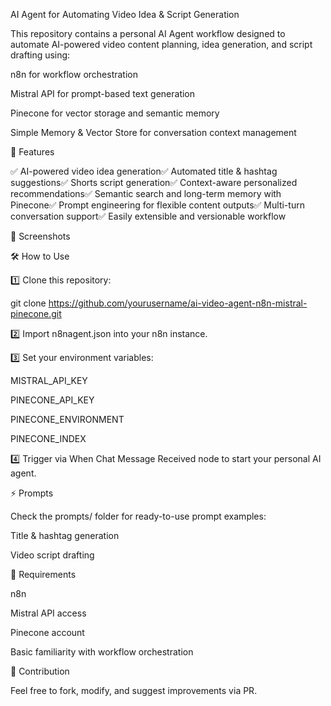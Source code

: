 AI Agent for Automating Video Idea & Script Generation

This repository contains a personal AI Agent workflow designed to automate AI-powered video content planning, idea generation, and script drafting using:

n8n for workflow orchestration

Mistral API for prompt-based text generation

Pinecone for vector storage and semantic memory

Simple Memory & Vector Store for conversation context management

🚀 Features

✅ AI-powered video idea generation✅ Automated title & hashtag suggestions✅ Shorts script generation✅ Context-aware personalized recommendations✅ Semantic search and long-term memory with Pinecone✅ Prompt engineering for flexible content outputs✅ Multi-turn conversation support✅ Easily extensible and versionable workflow

📸 Screenshots



🛠️ How to Use

1️⃣ Clone this repository:

git clone https://github.com/yourusername/ai-video-agent-n8n-mistral-pinecone.git

2️⃣ Import n8nagent.json into your n8n instance.

3️⃣ Set your environment variables:

MISTRAL_API_KEY

PINECONE_API_KEY

PINECONE_ENVIRONMENT

PINECONE_INDEX

4️⃣ Trigger via When Chat Message Received node to start your personal AI agent.

⚡ Prompts

Check the prompts/ folder for ready-to-use prompt examples:

Title & hashtag generation

Video script drafting

🧩 Requirements

n8n

Mistral API access

Pinecone account

Basic familiarity with workflow orchestration

🤝 Contribution

Feel free to fork, modify, and suggest improvements via PR.


